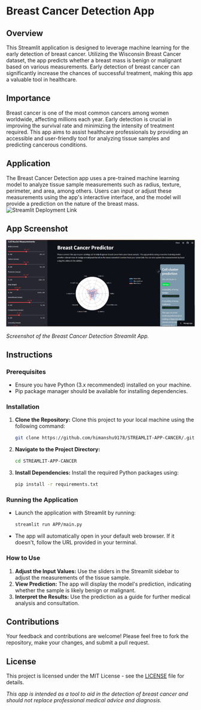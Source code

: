 
# Breast Cancer Detection App

## Overview

This Streamlit application is designed to leverage machine learning for the early detection of breast cancer. Utilizing the Wisconsin Breast Cancer dataset, the app predicts whether a breast mass is benign or malignant based on various measurements. Early detection of breast cancer can significantly increase the chances of successful treatment, making this app a valuable tool in healthcare.

## Importance

Breast cancer is one of the most common cancers among women worldwide, affecting millions each year. Early detection is crucial in improving the survival rate and minimizing the intensity of treatment required. This app aims to assist healthcare professionals by providing an accessible and user-friendly tool for analyzing tissue samples and predicting cancerous conditions.

## Application

The Breast Cancer Detection app uses a pre-trained machine learning model to analyze tissue sample measurements such as radius, texture, perimeter, and area, among others. Users can input or adjust these measurements using the app's interactive interface, and the model will provide a prediction on the nature of the breast mass.
![Streamlit Deployment Link](https://app-app-cancer-bka6e7oohhbve4uusc2wpf.streamlit.app/)

## App Screenshot

![Breast Cancer Detection App Interface](https://github.com/himanshu9178/STREAMLIT-APP-CANCER/blob/main/Screenshot%202024-04-01%20231237.png)

*Screenshot of the Breast Cancer Detection Streamlit App.*

## Instructions

### Prerequisites

- Ensure you have Python (3.x recommended) installed on your machine.
- Pip package manager should be available for installing dependencies.

### Installation

1. **Clone the Repository:**
   Clone this project to your local machine using the following command:

    ```bash
    git clone https://github.com/himanshu9178/STREAMLIT-APP-CANCER/.git
    ```

2. **Navigate to the Project Directory:**

    ```bash
    cd STREAMLIT-APP-CANCER
    ```

3. **Install Dependencies:**
   Install the required Python packages using:

    ```bash
    pip install -r requirements.txt
    ```

### Running the Application

- Launch the application with Streamlit by running:

    ```bash
    streamlit run APP/main.py
    ```

- The app will automatically open in your default web browser. If it doesn't, follow the URL provided in your terminal.

### How to Use

1. **Adjust the Input Values:** Use the sliders in the Streamlit sidebar to adjust the measurements of the tissue sample.
2. **View Prediction:** The app will display the model's prediction, indicating whether the sample is likely benign or malignant.
3. **Interpret the Results:** Use the prediction as a guide for further medical analysis and consultation.

## Contributions

Your feedback and contributions are welcome! Please feel free to fork the repository, make your changes, and submit a pull request.

## License

This project is licensed under the MIT License - see the [LICENSE](LICENSE) file for details.

*This app is intended as a tool to aid in the detection of breast cancer and should not replace professional medical advice and diagnosis.*

